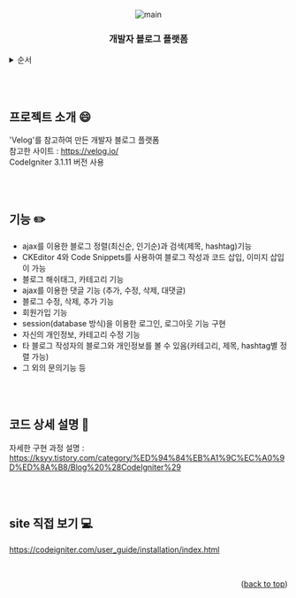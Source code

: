 <div id="top"></div>

<!-- PROJECT LOGO -->
<br/>
<div align="center">
  <img src="https://user-images.githubusercontent.com/86705580/147821627-7b5f9328-45a8-4152-844d-fc7e03be30f9.png" alt="main">
  <h3 align="center">개발자 블로그 플랫폼</h3>
</div>



<!-- TABLE OF CONTENTS -->
<details>
  <summary>순서</summary>
  <ol>
    <li><a href="#프로젝트-소개">프로젝트 소개</a></li>
    <li><a href="#기능">기능</a></li>
    <li><a href="#코드-상세-설명">코드 상세 설명</a></li>
    <li><a href="#site-직접-보기">site 직접 보기</a></li>
  </ol>
</details>


<br><br>
<!-- ABOUT THE PROJECT -->
## 프로젝트 소개 :smile:

'Velog'를 참고하여 만든 개발자 블로그 플랫폼<br>
참고한 사이트 : https://velog.io/<br>
CodeIgniter 3.1.11 버전 사용<br>


<br><br>
<!-- GETTING STARTED -->
## 기능 :pencil2:

-  ajax를 이용한 블로그 정렬(최신순, 인기순)과 검색(제목, hashtag)기능 
-  CKEditor 4와 Code Snippets를 사용하여 블로그 작성과 코드 삽입, 이미지 삽입이 가능 
-  블로그 해쉬태그, 카테고리 기능 
-  ajax를 이용한 댓글 기능 (추가, 수정, 삭제, 대댓글) 
-  블로그 수정, 삭제, 추가 기능 
-  회원가입 기능 
-  session(database 방식)을 이용한 로그인, 로그아웃 기능 구현  
-  자신의 개인정보, 카테고리 수정 기능 
-  타 블로그 작성자의 블로그와 개인정보를 볼 수 있음(카테고리, 제목, hashtag별 정렬 가능) 
-  그 외의 문의기능 등 


<br><br>
<!-- USAGE EXAMPLES -->
## 코드 상세 설명 :page_with_curl:

자세한 구현 과정 설명 :<br>
https://ksyy.tistory.com/category/%ED%94%84%EB%A1%9C%EC%A0%9D%ED%8A%B8/Blog%20%28CodeIgniter%29


<br><br>
<!-- ROADMAP -->
## site 직접 보기 :computer:

https://codeigniter.com/user_guide/installation/index.html


<br>
<p align="right">(<a href="#top">back to top</a>)</p>


